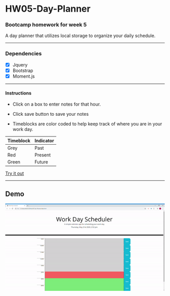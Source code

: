 # HW05-Day-Planner

### Bootcamp homework for week 5

A day planner that utilizes local storage to organize your daily schedule.

---

### Dependencies

- [x] Jquery
- [x] Bootstrap
- [x] Moment.js

---

#### Instructions

- Click on a box to enter notes for that hour.

- Click save button to save your notes

- Timeblocks are color coded to help keep track of where you are in your work day.

| Timeblock | Indicator  |
|  -------  | ---------- |
|  Grey     | Past       |
|  Red      | Present    |
|  Green    | Future     |

[Try it out](https://jdmartinez1531.github.io/05-Day-Planner/ "Day Planner")

---

## Demo

<img src ="assets\images\dayPlan.gif">
